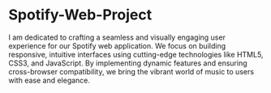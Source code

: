 # Spotify-Web-Project

I am dedicated to crafting a seamless and visually engaging user experience for our Spotify web application. We focus on building responsive, intuitive interfaces using cutting-edge technologies like HTML5, CSS3, and JavaScript. By implementing dynamic features and ensuring cross-browser compatibility, we bring the vibrant world of music to users with ease and elegance. 
